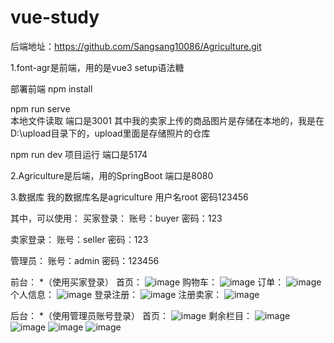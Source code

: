 # vue-study

后端地址：https://github.com/Sangsang10086/Agriculture.git

1.font-agr是前端，用的是vue3 setup语法糖

部署前端
npm install


npm run serve  
本地文件读取    端口是3001
其中我的卖家上传的商品图片是存储在本地的，我是在D:\upload目录下的，upload里面是存储照片的仓库


npm run dev 
项目运行  端口是5174


2.Agriculture是后端，用的SpringBoot    端口是8080


3.数据库
我的数据库名是agriculture
用户名root
密码123456


其中，可以使用：
买家登录：
账号：buyer
密码：123

卖家登录：
账号：seller
密码：123

管理员：
账号：admin
密码：123456

前台：
*（使用买家登录）
首页：
![image](https://github.com/user-attachments/assets/5a24297b-3b17-47a5-8c20-de6b891c5d6e)
购物车：
![image](https://github.com/user-attachments/assets/3656f58a-74a0-4d8a-9a06-15ee1dc224e6)
订单：
![image](https://github.com/user-attachments/assets/db25fdc6-2fb3-465e-96a5-ff9856dc7594)
个人信息：
![image](https://github.com/user-attachments/assets/390f88b0-28de-4b0b-8b2b-a6a7fdf10ef4)
登录注册：
![image](https://github.com/user-attachments/assets/80afebc1-250d-427b-9c8d-9243ced80d1b)
注册卖家：
![image](https://github.com/user-attachments/assets/d2abf9a8-39e3-4288-bec8-41f996d0efed)


后台：
*（使用管理员账号登录）
首页：
![image](https://github.com/user-attachments/assets/37655022-e262-45fd-a204-be786c2de124)
剩余栏目：
![image](https://github.com/user-attachments/assets/365c5df4-6c3b-4821-a821-765917a09af1)
![image](https://github.com/user-attachments/assets/c4fd513e-770d-4db2-8314-92ddd089bc5d)
![image](https://github.com/user-attachments/assets/1be1860d-883d-401d-ae22-ae263c9c9075)
![image](https://github.com/user-attachments/assets/2cf2aaff-2d5b-4522-ae44-609670f71284)

